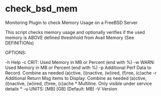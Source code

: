 # check_bsd_mem
Monitoring Plugin to check Memory Usage on a FreeBSD Server

This script checks memory usage and optionally verifies if the used memory
is ABOVE defined threshhold from Avail Memory (See DEFINITIONs)

OPTIONS:

   -h   Help
   -c   CRIT: Used Memory in MB or Percent (end with %)
   -w   WARN: Used Memory in MB or Percent (end with %)
   -p	Additional Perf Data to Record.  Combine as needed
	(a)ctive, (i)nactive, (w)ired, (f)ree, (c)ache
   -r	Additional Return Msg items to Display.  Combine as needed
        (a)ctive, (i)nactive, (w)ired, (f)ree, (c)ache
	* Multiline.  Only visible under service details *
   -u	UNITS: [MB] [GB] (Default: MB)
   -V   Version
